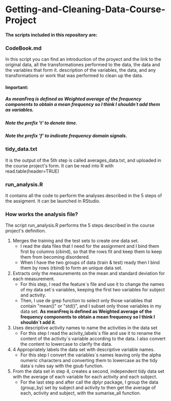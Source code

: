 # Getting-and-Cleaning-Data-Course-Project

#### The scripts included in this repository are:
### CodeBook.md
In this script you can find an introduction of the proyect and the link to the original data, all the transformationes performed to the data, the data and the variables that form it. 
description of the variables, the data, and any transformations or work that was performed to clean up the data.

#### Important:   
##### As meanFreq is defined as Weighted average of the frequency components to obtain a mean frequency so I think I shouldn´t add them as variables.
##### Note the prefix 't' to denote time.
##### Note the prefix 'f' to indicate frequency domain signals.
    
### tidy_data.txt
It is the output of the 5th step is called averages_data.txt, and uploaded in the course project's form. It can be read into R with read.table(header=TRUE) 

### run_analysis.R
It contains all the code to perform the analyses described in the 5 steps of the assigment. It can be launched in RStudio.

### How works the analysis file?
The script run_analysis.R performs the 5 steps described in the course project's definition.

1. Merges the training and the test sets to create one data set.
    * I read the data files that I need for the assignment and I bind them first by columns (cbind), so that the rows fit and keep them to keep them from becoming disordered.
    * When I have the two groups of data (train & test) ready then I bind them by rows (rbind) to form an unique data set.
1. Extracts only the measurements on the mean and standard deviation for each measurement.
    * For this step, I read the feature´s file and use it to change the names of my data set´s variables, keeping the first two variables for subject and activity.
    * Then, I use de grep function to select only those variables that contain "mean()" or "std()", and I subset only those variables in my data set. **As meanFreq is defined as Weighted average of the frequency components to obtain a mean frequency so I think I shouldn´t add it**.
1. Uses descriptive activity names to name the activities in the data set
    * For this step I read the acivity_labels´s file and use it to rename the content of the activity´s variable according to the data. I also convert the content to lowercase to clarify the data.
1. 4 Appropriately labels the data set with descriptive variable names.
    * For this step I convert the variables´s names leaving only the alpha numeric characters and converting them to lowercase as the tidy data´s rules say with the gsub function.
1. From the data set in step 4, creates a second, independent tidy data set with the average of each variable for each activity and each subject.
    * For the last step and after call the dplyr package, I group the data (group_by) set by subject and activity to then get the average of each, activity and subject, with the sumarise_all function.
